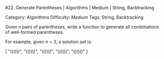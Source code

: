 #22. Generate Parentheses | Algorithms | Medium | String, Backtracking

Category: Algorithms
Difficulty: Medium
Tags: String, Backtracking


Given n pairs of parentheses, write a function to generate all combinations of well-formed parentheses.



For example, given n = 3, a solution set is:


[
  "((()))",
  "(()())",
  "(())()",
  "()(())",
  "()()()"
]

